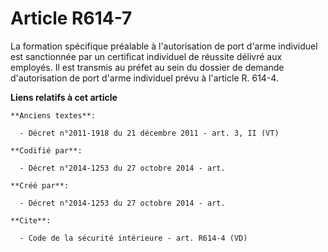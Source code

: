 # Article R614-7

La formation spécifique préalable à l'autorisation de port d'arme individuel est sanctionnée par un certificat individuel de
réussite délivré aux employés. Il est transmis au préfet au sein du dossier de demande d'autorisation de port d'arme
individuel prévu à l'article R. 614-4.

**Liens relatifs à cet article**

	**Anciens textes**:

	  - Décret n°2011-1918 du 21 décembre 2011 - art. 3, II (VT)

	**Codifié par**:

	  - Décret n°2014-1253 du 27 octobre 2014 - art.

	**Créé par**:

	  - Décret n°2014-1253 du 27 octobre 2014 - art.

	**Cite**:

	  - Code de la sécurité intérieure - art. R614-4 (VD)
